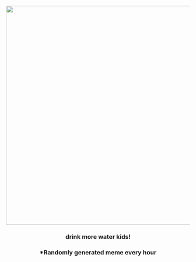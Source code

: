 <p align="center">
        <img src="https://i.redd.it/yasm2q35rej91.jpg" width="600" height="600">
        </p>
        <h3 align="center">drink more water kids!</h3>
        <h3 align="center">*Randomly generated meme every hour</h3>
    